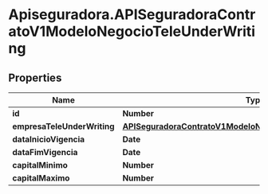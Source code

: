 # Apiseguradora.APISeguradoraContratoV1ModeloNegocioTeleUnderWriting

## Properties
Name | Type | Description | Notes
------------ | ------------- | ------------- | -------------
**id** | **Number** |  | [optional] 
**empresaTeleUnderWriting** | [**APISeguradoraContratoV1ModeloNegocioEmpresaTeleunderwriting**](APISeguradoraContratoV1ModeloNegocioEmpresaTeleunderwriting.md) |  | [optional] 
**dataInicioVigencia** | **Date** |  | [optional] 
**dataFimVigencia** | **Date** |  | [optional] 
**capitalMinimo** | **Number** |  | [optional] 
**capitalMaximo** | **Number** |  | [optional] 



